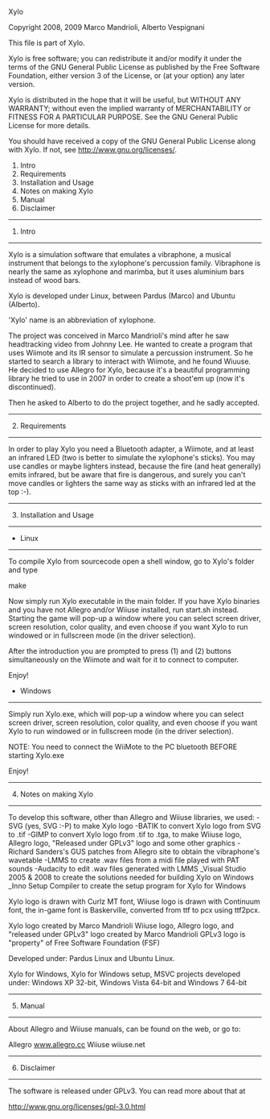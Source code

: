Xylo

Copyright 2008, 2009 Marco Mandrioli, Alberto Vespignani

This file is part of Xylo.

Xylo is free software; you can redistribute it and/or modify
it under the terms of the GNU General Public License as published by
the Free Software Foundation, either version 3 of the License, or
(at your option) any later version.

Xylo is distributed in the hope that it will be useful,
but WITHOUT ANY WARRANTY; without even the implied warranty of
MERCHANTABILITY or FITNESS FOR A PARTICULAR PURPOSE. See the
GNU General Public License for more details.

You should have received a copy of the GNU General Public License
along with Xylo.  If not, see <http://www.gnu.org/licenses/>.


1. Intro
2. Requirements
3. Installation and Usage
4. Notes on making Xylo
5. Manual
6. Disclaimer


--------------------------
1. Intro
--------------------------

Xylo is a simulation software that emulates a vibraphone, a musical instrument
that belongs to the xylophone's percussion family. Vibraphone is nearly the same
as xylophone and marimba, but it uses aluminium bars instead of wood bars.

Xylo is developed under Linux, between Pardus (Marco) and Ubuntu (Alberto).

'Xylo' name is an abbreviation of xylophone.

The project was conceived in Marco Mandrioli's mind after he saw headtracking
video from Johnny Lee. He wanted to create a program that uses Wiimote and its
IR sensor to simulate a percussion instrument. So he started to search a library
to interact with Wiimote, and he found Wiuuse.
He decided to use Allegro for Xylo, because it's a beautiful programming library
he tried to use in 2007 in order to create a shoot'em up (now it's discontinued).

Then he asked to Alberto to do the project together, and he sadly accepted.


--------------------------
2. Requirements
--------------------------

In order to play Xylo you need a Bluetooth adapter, a Wiimote, and at least an
infrared LED (two is better to simulate the xylophone's sticks). You may use
candles or maybe lighters instead, because the fire (and heat generally) emits
infrared, but be aware that fire is dangerous, and surely you can't move candles
or lighters the same way as sticks with an infrared led at the top :-).


--------------------------
3. Installation and Usage
--------------------------

- Linux
--------------------------

To compile Xylo from sourcecode open a shell window, go to Xylo's folder and type

  make

Now simply run Xylo executable in the main folder. If you have Xylo binaries
and you have not Allegro and/or Wiiuse installed, run start.sh instead.
Starting the game will pop-up a window where you can select screen driver,
screen resolution, color quality, and even choose if you want Xylo to run
windowed or in fullscreen mode (in the driver selection).

After the introduction you are prompted to press (1) and (2) buttons simultaneously
on the Wiimote and wait for it to connect to computer.

Enjoy!

- Windows
--------------------------

Simply run Xylo.exe, which will pop-up a window where you can select screen
driver, screen resolution, color quality, and even choose if you want Xylo to
run windowed or in fullscreen mode (in the driver selection).

NOTE: You need to connect the WiiMote to the PC bluetooth BEFORE starting
Xylo.exe

Enjoy!


--------------------------
4. Notes on making Xylo
--------------------------

To develop this software, other than Allegro and Wiiuse libraries, we used:
	-SVG (yes, SVG :-P) to make Xylo logo
	-BATIK to convert Xylo logo from SVG to .tif
	-GIMP to convert Xylo logo from .tif to .tga, to make Wiiuse logo, Allegro logo,
		"Released under GPLv3" logo and some other graphics
	-Richard Sanders's GUS patches from Allegro site to obtain the vibraphone's wavetable
	-LMMS to create .wav files from a midi file played with PAT sounds
	-Audacity to edit .wav files generated with LMMS
	_Visual Studio 2005 & 2008 to create the solutions needed for
		building Xylo on Windows
	_Inno Setup Compiler to create the setup program for Xylo for Windows

Xylo logo is drawn with Curlz MT font, Wiiuse logo is drawn with Continuum font,
the in-game font is Baskerville, converted from ttf to pcx using ttf2pcx.

Xylo logo created by Marco Mandrioli
Wiiuse logo, Allegro logo, and "released under GPLv3" logo created by Marco Mandrioli
GPLv3 logo is "property" of Free Software Foundation (FSF)

Developed under: Pardus Linux and Ubuntu Linux.

Xylo for Windows, Xylo for Windows setup, MSVC projects developed under:
	Windows XP 32-bit, Windows Vista 64-bit and Windows 7 64-bit


--------------------------
5. Manual
--------------------------

About Allegro and Wiiuse manuals, can be found on the web, or go to:

Allegro		www.allegro.cc
Wiiuse		wiiuse.net


--------------------------
6. Disclaimer
--------------------------

The software is released under GPLv3. You can read more about that at

http://www.gnu.org/licenses/gpl-3.0.html
